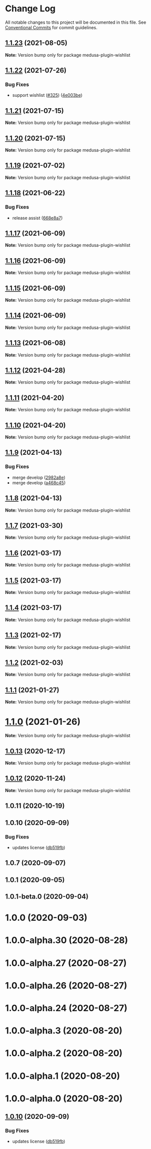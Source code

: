 # Change Log

All notable changes to this project will be documented in this file.
See [Conventional Commits](https://conventionalcommits.org) for commit guidelines.

## [1.1.23](https://github.com/medusajs/medusa/compare/medusa-plugin-wishlist@1.1.22...medusa-plugin-wishlist@1.1.23) (2021-08-05)

**Note:** Version bump only for package medusa-plugin-wishlist





## [1.1.22](https://github.com/medusajs/medusa/compare/medusa-plugin-wishlist@1.1.21...medusa-plugin-wishlist@1.1.22) (2021-07-26)


### Bug Fixes

* support wishlist ([#325](https://github.com/medusajs/medusa/issues/325)) ([4e003be](https://github.com/medusajs/medusa/commit/4e003bebaac0d84bedf5a2ed6ca94b728b50a9d9))





## [1.1.21](https://github.com/medusajs/medusa/compare/medusa-plugin-wishlist@1.1.19...medusa-plugin-wishlist@1.1.21) (2021-07-15)

**Note:** Version bump only for package medusa-plugin-wishlist





## [1.1.20](https://github.com/medusajs/medusa/compare/medusa-plugin-wishlist@1.1.19...medusa-plugin-wishlist@1.1.20) (2021-07-15)

**Note:** Version bump only for package medusa-plugin-wishlist





## [1.1.19](https://github.com/medusajs/medusa/compare/medusa-plugin-wishlist@1.1.18...medusa-plugin-wishlist@1.1.19) (2021-07-02)

**Note:** Version bump only for package medusa-plugin-wishlist





## [1.1.18](https://github.com/medusajs/medusa/compare/medusa-plugin-wishlist@1.1.17...medusa-plugin-wishlist@1.1.18) (2021-06-22)


### Bug Fixes

* release assist ([668e8a7](https://github.com/medusajs/medusa/commit/668e8a740200847fc2a41c91d2979097f1392532))





## [1.1.17](https://github.com/medusajs/medusa/compare/medusa-plugin-wishlist@1.1.16...medusa-plugin-wishlist@1.1.17) (2021-06-09)

**Note:** Version bump only for package medusa-plugin-wishlist





## [1.1.16](https://github.com/medusajs/medusa/compare/medusa-plugin-wishlist@1.1.15...medusa-plugin-wishlist@1.1.16) (2021-06-09)

**Note:** Version bump only for package medusa-plugin-wishlist





## [1.1.15](https://github.com/medusajs/medusa/compare/medusa-plugin-wishlist@1.1.14...medusa-plugin-wishlist@1.1.15) (2021-06-09)

**Note:** Version bump only for package medusa-plugin-wishlist





## [1.1.14](https://github.com/medusajs/medusa/compare/medusa-plugin-wishlist@1.1.13...medusa-plugin-wishlist@1.1.14) (2021-06-09)

**Note:** Version bump only for package medusa-plugin-wishlist





## [1.1.13](https://github.com/medusajs/medusa/compare/medusa-plugin-wishlist@1.1.12...medusa-plugin-wishlist@1.1.13) (2021-06-08)

**Note:** Version bump only for package medusa-plugin-wishlist





## [1.1.12](https://github.com/medusajs/medusa/compare/medusa-plugin-wishlist@1.1.9...medusa-plugin-wishlist@1.1.12) (2021-04-28)

**Note:** Version bump only for package medusa-plugin-wishlist





## [1.1.11](https://github.com/medusajs/medusa/compare/medusa-plugin-wishlist@1.1.10...medusa-plugin-wishlist@1.1.11) (2021-04-20)

**Note:** Version bump only for package medusa-plugin-wishlist





## [1.1.10](https://github.com/medusajs/medusa/compare/medusa-plugin-wishlist@1.1.9...medusa-plugin-wishlist@1.1.10) (2021-04-20)

**Note:** Version bump only for package medusa-plugin-wishlist





## [1.1.9](https://github.com/medusajs/medusa/compare/medusa-plugin-wishlist@1.1.8...medusa-plugin-wishlist@1.1.9) (2021-04-13)


### Bug Fixes

* merge develop ([2982a8e](https://github.com/medusajs/medusa/commit/2982a8e682e90beb4549d969d9d3b04d78a46a2d))
* merge develop ([a468c45](https://github.com/medusajs/medusa/commit/a468c451e82c68f41b5005a2e480057f6124aaa6))





## [1.1.8](https://github.com/medusajs/medusa/compare/medusa-plugin-wishlist@1.1.7...medusa-plugin-wishlist@1.1.8) (2021-04-13)

**Note:** Version bump only for package medusa-plugin-wishlist





## [1.1.7](https://github.com/medusajs/medusa/compare/medusa-plugin-wishlist@1.1.6...medusa-plugin-wishlist@1.1.7) (2021-03-30)

**Note:** Version bump only for package medusa-plugin-wishlist





## [1.1.6](https://github.com/medusajs/medusa/compare/medusa-plugin-wishlist@1.1.5...medusa-plugin-wishlist@1.1.6) (2021-03-17)

**Note:** Version bump only for package medusa-plugin-wishlist





## [1.1.5](https://github.com/medusajs/medusa/compare/medusa-plugin-wishlist@1.1.3...medusa-plugin-wishlist@1.1.5) (2021-03-17)

**Note:** Version bump only for package medusa-plugin-wishlist





## [1.1.4](https://github.com/medusajs/medusa/compare/medusa-plugin-wishlist@1.1.3...medusa-plugin-wishlist@1.1.4) (2021-03-17)

**Note:** Version bump only for package medusa-plugin-wishlist





## [1.1.3](https://github.com/medusajs/medusa/compare/medusa-plugin-wishlist@1.1.2...medusa-plugin-wishlist@1.1.3) (2021-02-17)

**Note:** Version bump only for package medusa-plugin-wishlist





## [1.1.2](https://github.com/medusajs/medusa/compare/medusa-plugin-wishlist@1.1.1...medusa-plugin-wishlist@1.1.2) (2021-02-03)

**Note:** Version bump only for package medusa-plugin-wishlist





## [1.1.1](https://github.com/medusajs/medusa/compare/medusa-plugin-wishlist@1.1.0...medusa-plugin-wishlist@1.1.1) (2021-01-27)

**Note:** Version bump only for package medusa-plugin-wishlist





# [1.1.0](https://github.com/medusajs/medusa/compare/medusa-plugin-wishlist@1.0.13...medusa-plugin-wishlist@1.1.0) (2021-01-26)

**Note:** Version bump only for package medusa-plugin-wishlist





## [1.0.13](https://github.com/medusajs/medusa/compare/medusa-plugin-wishlist@1.0.12...medusa-plugin-wishlist@1.0.13) (2020-12-17)

**Note:** Version bump only for package medusa-plugin-wishlist





## [1.0.12](https://github.com/medusajs/medusa/compare/medusa-plugin-wishlist@1.0.11...medusa-plugin-wishlist@1.0.12) (2020-11-24)

**Note:** Version bump only for package medusa-plugin-wishlist





## 1.0.11 (2020-10-19)



## 1.0.10 (2020-09-09)


### Bug Fixes

* updates license ([db519fb](https://github.com/medusajs/medusa/commit/db519fbaa6f8ad02c19cbecba5d4f28ba1ee81aa))



## 1.0.7 (2020-09-07)



## 1.0.1 (2020-09-05)



## 1.0.1-beta.0 (2020-09-04)



# 1.0.0 (2020-09-03)



# 1.0.0-alpha.30 (2020-08-28)



# 1.0.0-alpha.27 (2020-08-27)



# 1.0.0-alpha.26 (2020-08-27)



# 1.0.0-alpha.24 (2020-08-27)



# 1.0.0-alpha.3 (2020-08-20)



# 1.0.0-alpha.2 (2020-08-20)



# 1.0.0-alpha.1 (2020-08-20)



# 1.0.0-alpha.0 (2020-08-20)





## [1.0.10](https://github.com/medusajs/medusa/compare/v1.0.9...v1.0.10) (2020-09-09)


### Bug Fixes

* updates license ([db519fb](https://github.com/medusajs/medusa/commit/db519fbaa6f8ad02c19cbecba5d4f28ba1ee81aa))
